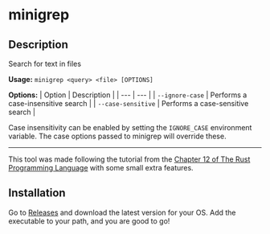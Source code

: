 # minigrep

## Description

Search for text in files

**Usage:** `minigrep <query> <file> [OPTIONS]`

**Options:**
| Option | Description |
| --- | --- |
| `--ignore-case` | Performs a case-insensitive search |
| `--case-sensitive` | Performs a case-sensitive search |

Case insensitivity can be enabled by setting the `IGNORE_CASE` environment variable. 
The case options passed to minigrep will override these.

---
This tool was made following the tutorial from the [Chapter 12 of The Rust Programming Language](https://doc.rust-lang.org/book/ch12-00-an-io-project.html) with some small extra features.

## Installation
Go to [Releases](https://github.com/debater-coder/minigrep/releases) and download the latest version for your OS. Add the executable to your path, and you are good to go!
